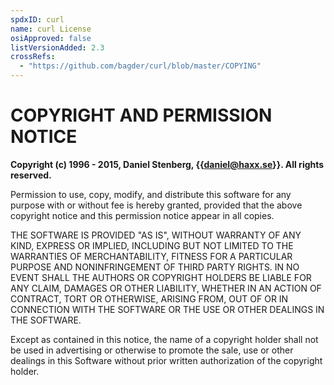 ```yaml
---
spdxID: curl
name: curl License
osiApproved: false
listVersionAdded: 2.3
crossRefs: 
  - "https://github.com/bagder/curl/blob/master/COPYING"
---
```


# COPYRIGHT AND PERMISSION NOTICE

**Copyright (c) 1996 - 2015, Daniel Stenberg, {{daniel@haxx.se}}. All rights reserved.**

Permission to use, copy, modify, and distribute this software for any purpose with or without fee is hereby granted, provided that the above copyright notice and this permission notice appear in all copies.

THE SOFTWARE IS PROVIDED "AS IS", WITHOUT WARRANTY OF ANY KIND, EXPRESS OR IMPLIED, INCLUDING BUT NOT LIMITED TO THE WARRANTIES OF MERCHANTABILITY, FITNESS FOR A PARTICULAR PURPOSE AND NONINFRINGEMENT OF THIRD PARTY RIGHTS. IN NO EVENT SHALL THE AUTHORS OR COPYRIGHT HOLDERS BE LIABLE FOR ANY CLAIM, DAMAGES OR OTHER LIABILITY, WHETHER IN AN ACTION OF CONTRACT, TORT OR OTHERWISE, ARISING FROM, OUT OF OR IN CONNECTION WITH THE SOFTWARE OR THE USE OR OTHER DEALINGS IN THE SOFTWARE.

Except as contained in this notice, the name of a copyright holder shall not be used in advertising or otherwise to promote the sale, use or other dealings in this Software without prior written authorization of the copyright holder.
